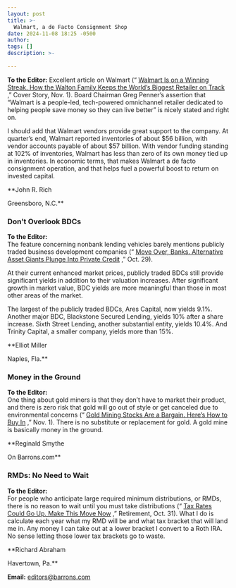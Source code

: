 ```yaml
---
layout: post
title: >-
  Walmart, a de Facto Consignment Shop
date: 2024-11-08 18:25 -0500
author: 
tags: []
description: >-
  
---
```

**To the Editor:** Excellent article on Walmart (“ [Walmart Is on a Winning Streak. How the Walton Family Keeps the World’s Biggest Retailer on Track](https://www.barrons.com/articles/walmart-retail-walton-family-8bd89096?mod=article_inline) ,” Cover Story, Nov. 1). Board Chairman Greg Penner’s assertion that “Walmart is a people-led, tech-powered omnichannel retailer dedicated to helping people save money so they can live better” is nicely stated and right on.

I should add that Walmart vendors provide great support to the company. At quarter’s end, Walmart reported inventories of about \$56 billion, with vendor accounts payable of about \$57 billion. With vendor funding standing at 102% of inventories, Walmart has less than zero of its own money tied up in inventories. In economic terms, that makes Walmart a de facto consignment operation, and that helps fuel a powerful boost to return on invested capital.

**John R. Rich
 
   

 
 Greensboro, N.C.** 

### Don’t Overlook BDCs

**To the Editor:**   
 The feature concerning nonbank lending vehicles barely mentions publicly traded business development companies (“ [Move Over, Banks. Alternative Asset Giants Plunge Into Private Credit](https://www.barrons.com/articles/banks-alternative-assets-private-credit-0f76bdbd?mod=article_inline) ,” Oct. 29).

At their current enhanced market prices, publicly traded BDCs still provide significant yields in addition to their valuation increases. After significant growth in market value, BDC yields are more meaningful than those in most other areas of the market.

The largest of the publicly traded BDCs, Ares Capital, now yields 9.1%. Another major BDC, Blackstone Secured Lending, yields 10% after a share increase. Sixth Street Lending, another substantial entity, yields 10.4%. And Trinity Capital, a smaller company, yields more than 15%.

**Elliot Miller
 
   

 
 Naples, Fla.**

### Money in the Ground

**To the Editor:**   
 One thing about gold miners is that they don’t have to market their product, and there is zero risk that gold will go out of style or get canceled due to environmental concerns (“ [Gold Mining Stocks Are a Bargain. Here’s How to Buy In](https://www.barrons.com/articles/gold-mining-stocks-bargain-buy-ef186c10?mod=article_inline) ,” Nov. 1). There is no substitute or replacement for gold. A gold mine is basically money in the ground.

**Reginald Smythe
 
   

 
 On Barrons.com**

### RMDs: No Need to Wait

**To the Editor:**   
 For people who anticipate large required minimum distributions, or RMDs, there is no reason to wait until you must take distributions (“ [Tax Rates Could Go Up. Make This Move Now](https://www.barrons.com/articles/tax-rates-rise-one-retirement-move-38fcbf7f?mod=article_inline) ,” Retirement, Oct. 31). What I do is calculate each year what my RMD will be and what tax bracket that will land me in. Any money I can take out at a lower bracket I convert to a Roth IRA. No sense letting those lower tax brackets go to waste.

**Richard Abraham
 
   

 
 Havertown, Pa.**

**Email:** [editors@barrons.com](mailto:editors@barrons.com)

